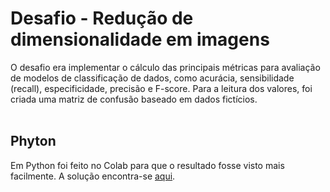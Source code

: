 # Desafio - Redução de dimensionalidade em imagens

O desafio era implementar o cálculo das principais métricas para avaliação de modelos de classificação de dados, como acurácia, sensibilidade (recall), especificidade, precisão e F-score. Para a leitura dos valores, foi criada uma matriz de confusão baseado em dados fictícios.<br><br>

## Phyton<br>

Em Python foi feito no Colab para que o resultado fosse visto mais facilmente. A solução encontra-se [aqui](https://github.com/silvanat/exercicios_machine_learning/blob/main/calculo_metricas_avaliacao_aprendizado/Calculo_Metricas_Avaliacao_Matriz_de_Confusao.ipynb).
